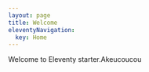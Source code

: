 ```yaml
---
layout: page
title: Welcome
eleventyNavigation:
  key: Home
---
```


Welcome to Eleventy starter.Akeucoucou
